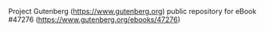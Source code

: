 Project Gutenberg (https://www.gutenberg.org) public repository for eBook #47276 (https://www.gutenberg.org/ebooks/47276)
